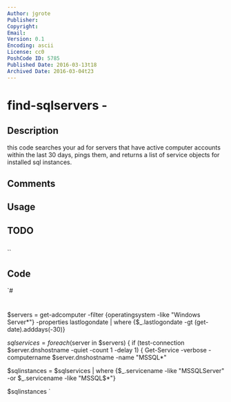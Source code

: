 ```yaml
---
Author: jgrote
Publisher: 
Copyright: 
Email: 
Version: 0.1
Encoding: ascii
License: cc0
PoshCode ID: 5785
Published Date: 2016-03-13t18
Archived Date: 2016-03-04t23
---
```


# find-sqlservers - 

## Description

this code searches your ad for servers that have active computer accounts within the last 30 days, pings them, and returns a list of service objects for installed sql instances.

## Comments



## Usage



## TODO



## 

``

## Code

`#
 #
 
 
 $servers = get-adcomputer -filter {operatingsystem -like "Windows Server*"} -properties lastlogondate | where {$_.lastlogondate -gt (get-date).adddays(-30)}
 
 $sqlservices = foreach ($server in $servers) {
         if (test-connection $server.dnshostname -quiet -count 1 -delay 1) {
             Get-Service -verbose -computername $server.dnshostname -name "MSSQL*"
 
 $sqlinstances = $sqlservices | where {$_.servicename -like "MSSQLServer" -or $_.servicename -like "MSSQL$*"}
 
 $sqlinstances
`

